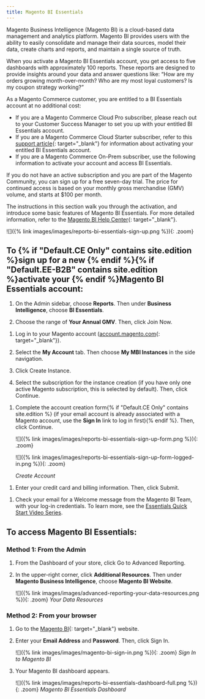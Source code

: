 ```yaml
---
title: Magento BI Essentials
---
```


Magento Business Intelligence (Magento BI) is a cloud-based data management and analytics platform. Magento BI provides users with the ability to easily consolidate and manage their data sources, model their data, create charts and reports, and maintain a single source of truth.

When you activate a Magento BI Essentials account, you get access to five dashboards with approximately 100 reports. These reports are designed to provide insights around your data and answer questions like: “How are my orders growing month-over-month? Who are my most loyal customers? Is my coupon strategy working?”

As a Magento Commerce customer, you are entitled to a BI Essentials account at no additional cost:

<!--{% if "Default.EE-B2B" contains site.edition %}-->
* If you are a Magento Commerce Cloud Pro subscriber, please reach out to your Customer Success Manager to set you up with your entitled BI Essentials account.
* If you are a Magento Commerce Cloud Starter subscriber, refer to this [support article][1]{: target="_blank"} for information about activating your entitled BI Essentials account.
* If you are a Magento Commerce On-Prem subscriber, use the following information to activate your account and access BI Essentials.

<!--{% endif %}-->
<!--{% if "Default.CE Only" contains site.edition %}-->
If you do not have an active subscription and you are part of the Magento Community, you can sign up for a free seven-day trial. The price for continued access is based on your monthly gross merchandise (GMV) volume, and starts at $100 per month.

<!--{% endif %}-->
The instructions in this section walk you through the activation, and introduce some basic features of Magento BI Essentials. For more detailed information, refer to the [Magento BI Help Center][2]{: target="_blank"}.

<!--{% if "Default.CE Only" contains site.edition %}-->
![]({% link images/images/reports-bi-essentials-sign-up.png %}){: .zoom}

<!--{% endif %}-->
## To {% if "Default.CE Only" contains site.edition %}sign up for a new {% endif %}{% if "Default.EE-B2B" contains site.edition %}activate your {% endif %}Magento BI Essentials account:

<!--{% if "Default.CE Only" contains site.edition %}-->
1. On the Admin sidebar, choose **Reports**. Then under **Business Intelligence**, choose **BI Essentials**.

1. Choose the range of **Your Annual GMV**. Then, click <span class="btn">Join Now</span>.

<!--{% endif %}-->
<!--{% if "Default.EE-B2B" contains site.edition %}-->
1. Log in to your Magento account ([account.magento.com][3]{: target="_blank"}).

1. Select the **My Account** tab. Then choose **My MBI Instances** in the side navigation.

1. Click <span class="btn">Create Instance</span>.

1. Select the subscription for the instance creation (if you have only one active Magento subscription, this is selected by default). Then, click <span class="btn">Continue</span>.
<!--{% endif %}-->

1. Complete the account creation form{% if "Default.CE Only" contains site.edition %} (if your email account is already associated with a Magento account, use the **Sign In** link to log in first){% endif %}. Then, click <span class="btn">Continue</span>.

    <!--{% if "Default.CE Only" contains site.edition %}-->
    ![]({% link images/images/reports-bi-essentials-sign-up-form.png %}){: .zoom}
    <!--{% endif %}-->
    <!--{% if "Default.EE-B2B" contains site.edition %}-->
    ![]({% link images/images/reports-bi-essentials-sign-up-form-logged-in.png %}){: .zoom}
    <!--{% endif %}-->
    *Create Account*
<!--{% if "Default.CE Only" contains site.edition %}-->
1. Enter your credit card and billing information. Then, click <span class="btn">Submit</span>.
<!--{% endif %}-->
1. Check your email for a Welcome message from the Magento BI Team, with your log-in credentials. To learn more, see the [Essentials Quick Start Video Series][4].

## To access Magento BI Essentials:

### Method 1: From the Admin

1. From the Dashboard of your store, click <span class="btn">Go to Advanced Reporting</span>.

1. In the upper-right corner, click **Additional Resources**. Then under **Magento Business Intelligence**, choose **Magento BI Website**.

    ![]({% link images/images/advanced-reporting-your-data-resources.png %}){: .zoom}
    *Your Data Resources*

### Method 2: From your browser

1. Go to the [Magento BI][5]{: target="_blank"} website.

1. Enter your **Email Address** and **Password**. Then, click <span class="btn">Sign In</span>.

    ![]({% link images/images/magento-bi-sign-in.png %}){: .zoom}
    *Sign In to Magento BI*

1. Your Magento BI dashboard appears.

    ![]({% link images/images/reports-bi-essentials-dashboard-full.png %}){: .zoom}
    *Magento BI Essentials Dashboard*

[1]: https://support.magento.com/hc/en-us/articles/360016504752
[2]: https://support.magento.com/hc/en-us/categories/360000378193-Magento-Business-Intelligence-MBI-
[3]: https://account.magento.com/
[4]: https://support.magento.com/hc/en-us/articles/360005305614-Essentials-Quick-Start-Video-Series
[5]: https://dashboard.rjmetrics.com/
